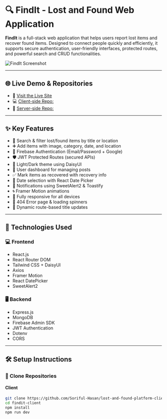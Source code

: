 # 🔍 FindIt - Lost and Found Web Application

**FindIt** is a full-stack web application that helps users report lost items and recover found items. Designed to connect people quickly and efficiently, it supports secure authentication, user-friendly interfaces, protected routes, and powerful search and CRUD functionalities.

![FindIt Screenshot](blob:https://imgur.com/f802508f-0de2-4450-b5f4-1f7743582636)


---

## 🌐 Live Demo & Repositories



- 🔗 [Visit the Live Site](https://assignment-eleven-8c528.web.app/)
- 💻 [Client-side Repo:](https://github.com/Soriful-Hasan/find-it-project)
- 🔧 [Server-side Repo:](https://github.com/Soriful-Hasan/find-it-server-project)

---

## ✨ Key Features

- 🔎 Search & filter lost/found items by title or location
- ➕ Add items with image, category, date, and location
- 🔐 Firebase Authentication (Email/Password + Google)
- 🛡️ JWT Protected Routes (secured APIs)
- 🎨 Light/Dark theme using DaisyUI
- 🧑 User dashboard for managing posts
- ✅ Mark items as recovered with recovery info
- 📅 Date selection with React Date Picker
- 💬 Notifications using SweetAlert2 & Toastify
- 🌀 Framer Motion animations
- 📱 Fully responsive for all devices
- 🚫 404 Error page & loading spinners
- 🔁 Dynamic route-based title updates

---

## 🧱 Technologies Used

### 💻 Frontend

- React.js
- React Router DOM
- Tailwind CSS + DaisyUI
- Axios
- Framer Motion
- React DatePicker
- SweetAlert2

### 🖥 Backend

- Express.js
- MongoDB 
- Firebase Admin SDK
- JWT Authentication
- Dotenv
- CORS

---



## 🛠 Setup Instructions

### 🔄 Clone Repositories

#### Client

```bash
git clone https://github.com/Soriful-Hasan/lost-and-found-platform-client.git
cd findit-client
npm install
npm run dev
```

